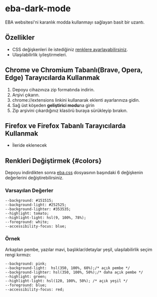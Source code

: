 # eba-dark-mode

EBA websitesi'ni karanlık modda kullanmayı sağlayan basit bir uzantı.

## Özellikler

- CSS değişkenleri ile istediğiniz [renklere ayarlayabilirsiniz](#colors).
- Ulaşılabilirlik iyileştirmeleri.

## Chrome ve Chromium Tabanlı(Brave, Opera, Edge) Tarayıcılarda Kullanmak

1. Depoyu cihazınıza zip formatında indirin.
2. Arşivi çıkarın.
3. chrome://extensions linkini kullanarak eklenti ayarlarınıza gidin.
4. Sağ üst köşeden **geliştirici modu**na girin
5. Zip arşivini çıkardığınız klasörü buraya sürükleyip bırakın.

## Firefox ve Firefox Tabanlı Tarayıcılarda Kullanmak

- İleride eklenecek

## Renkleri Değiştirmek {#colors}

Depoyu indirdikten sonra [eba.css](./eba.css) dosyasının başındaki 6 değişkenin değerlerini değiştirebilirsiniz.

### Varsayılan Değerler

    --background: #151515;
    --background-light: #252525;
    --background-lighter: #353535;
    --highlight: tomato;
    --highlight-light: hsl(9, 100%, 78%);
    --foreground: white;
    --accessibility-focus: blue;

### Örnek

Arkaplan pembe, yazılar mavi, başlıklar/detaylar yeşil, ulaşılabilirlik seçim rengi kırmızı:

    --background: pink;
    --background-light:  hsl(350, 100%, 60%);/* açık pembe */
    --background-lighter: hsl(350, 100%, 50%);/* daha açık pembe */
    --highlight: green;
    --highlight-light: hsl(120, 100%, 50%); /* açık yeşil */
    --foreground: blue;
    --accessibility-focus: red;
